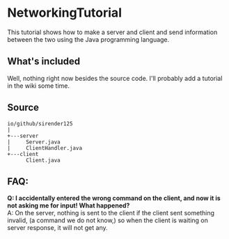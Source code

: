 # NetworkingTutorial
This tutorial shows how to make a server and client and send information between the two using the Java programming language.

## What's included
Well, nothing right now besides the source code. I'll probably add a tutorial in the wiki some time.

## Source
```
io/github/sirender125
|
+---server
|     Server.java
|     ClientHandler.java
+---client
      Client.java
```

## FAQ:
**Q: I accidentally entered the wrong command on the client, and now it is not asking me for input! What happened?**<br/>
A: On the server, nothing is sent to the client if the client sent something invalid, (a command we do not know,) so when
the client is waiting on server response, it will not get any.
